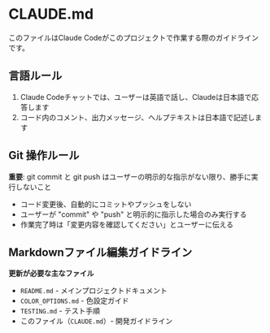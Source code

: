 # CLAUDE.md

このファイルはClaude Codeがこのプロジェクトで作業する際のガイドラインです。

## 言語ルール

1. Claude Codeチャットでは、ユーザーは英語で話し、Claudeは日本語で応答します
2. コード内のコメント、出力メッセージ、ヘルプテキストは日本語で記述します

## Git 操作ルール

**重要**: git commit と git push はユーザーの明示的な指示がない限り、勝手に実行しないこと

- コード変更後、自動的にコミットやプッシュをしない
- ユーザーが "commit" や "push" と明示的に指示した場合のみ実行する
- 作業完了時は「変更内容を確認してください」とユーザーに伝える

## Markdownファイル編集ガイドライン

**更新が必要な主なファイル**
- `README.md` - メインプロジェクトドキュメント
- `COLOR_OPTIONS.md` - 色設定ガイド
- `TESTING.md` - テスト手順
- このファイル（`CLAUDE.md`）- 開発ガイドライン
